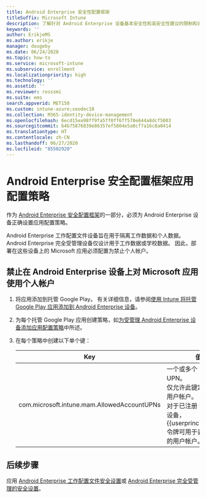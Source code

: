 ```yaml
---
title: Android Enterprise 安全性配置框架
titleSuffix: Microsoft Intune
description: 了解针对 Android Enterprise 设备基本安全性和高安全性建议的限制和设置。
keywords: ''
author: ErikjeMS
ms.author: erikje
manager: dougeby
ms.date: 06/24/2020
ms.topic: how-to
ms.service: microsoft-intune
ms.subservice: enrollment
ms.localizationpriority: high
ms.technology: ''
ms.assetid: ''
ms.reviewer: rosssmi
ms.suite: ems
search.appverid: MET150
ms.custom: intune-azure;seodec18
ms.collection: M365-identity-device-management
ms.openlocfilehash: 6ecd15ea98ff9fa5ff0ff6ff570e644a8dcf5003
ms.sourcegitcommit: b4b75876839e86357ef5804e5a0cf7a16c8a0414
ms.translationtype: HT
ms.contentlocale: zh-CN
ms.lasthandoff: 06/27/2020
ms.locfileid: "85502920"
---
```

# <a name="android-enterprise-security-configuration-framework-app-configuration-policies"></a>Android Enterprise 安全配置框架应用配置策略

作为 [Android Enterprise 安全配置框架](android-configuration-framework.md)的一部分，必须为 Android Enterprise 设备正确设置应用配置策略。

Android Enterprise 工作配置文件设备旨在用于隔离工作数据和个人数据。 Android Enterprise 完全受管理设备仅设计用于工作数据或学校数据。 因此，部署在这些设备上的 Microsoft 应用必须配置为禁止个人帐户。

## <a name="disallow-personal-accounts-for-microsoft-apps-on-android-enterprise-devices"></a>禁止在 Android Enterprise 设备上对 Microsoft 应用使用个人帐户

1. 将应用添加到托管 Google Play。 有关详细信息，请参阅[使用 Intune 将托管 Google Play 应用添加到 Android Enterprise 设备](../apps/apps-add-android-for-work.md)。
2. 为每个托管 Google Play 应用创建策略，如[为受管理 Android Enterprise 设备添加应用配置策略]()中所述。
3. 在每个策略中创建以下单个键：

    | Key | 值 |
    | --- | --- |
    | com.microsoft.intune.mam.AllowedAccountUPNs | 一个或多个；分隔的 UPN。<br>仅允许此键定义的托管用户帐户。<br>对于已注册 Intune 的设备，{{userprincipalname}} 令牌可用于表示已注册的用户帐户。 |


## <a name="next-steps"></a>后续步骤
应用 [Android Enterprise 工作配置文件安全设置](android-work-profile-security-settings.md)或 [Android Enterprise 完全受管理的安全设置](android-fully-managed-security-settings.md)。